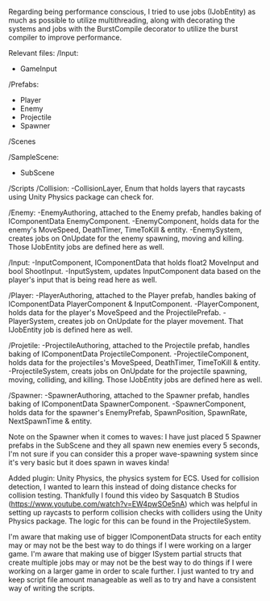 Regarding being performance conscious, I tried to use jobs (IJobEntity) as much as possible to utilize multithreading, along with decorating the systems and jobs with the BurstCompile decorator to utilize the burst compiler to improve performance.

Relevant files:
/Input:
- GameInput

/Prefabs:
- Player	
- Enemy
- Projectile
- Spawner

/Scenes

/SampleScene:
- SubScene

/Scripts
	/Collision:
		-CollisionLayer, Enum that holds layers that raycasts using Unity Physics package can check for.
  
  /Enemy:
		-EnemyAuthoring, attached to the Enemy prefab, handles baking of IComponentData EnemyComponent.
		-EnemyComponent, holds data for the enemy's MoveSpeed, DeathTimer, TimeToKill & entity.
		-EnemySystem, creates jobs on OnUpdate for the enemy spawning, moving and killing. Those IJobEntity jobs are defined here as well.
  
  /Input:
		-InputComponent, IComponentData that holds float2 MoveInput and bool ShootInput.
		-InputSystem, updates InputComponent data based on the player's input that is being read here as well.
  
  /Player:
		-PlayerAuthoring, attached to the Player prefab, handles baking of IComponentData PlayerComponent & InputComponent.
		-PlayerComponent, holds data for the player's MoveSpeed and the ProjectilePrefab.
		-PlayerSystem, creates job on OnUpdate for the player movement. That IJobEntity job is defined here as well.
  
  /Projetile:
		-ProjectileAuthoring, attached to the Projectile prefab, handles baking of IComponentData ProjectileComponent.
		-ProjectileComponent, holds data for the projectiles's MoveSpeed, DeathTimer, TimeToKill & entity.
		-ProjectileSystem, creats jobs on OnUpdate for the projectile spawning, moving, colliding, and killing. Those IJobEntity jobs are defined here as well.
  
  /Spawner:
		-SpawnerAuthoring, attached to the Spawner prefab, handles baking of IComponentData SpawnerComponent.
		-SpawnerComponent, holds data for the spawner's EnemyPrefab, SpawnPosition, SpawnRate, NextSpawnTime & entity.

Note on the Spawner when it comes to waves: I have just placed 5 Spawner prefabs in the SubScene and they all spawn new enemies every 5 seconds, I'm not sure if you can consider this a proper wave-spawning system since it's very basic but it does spawn in waves kinda!

Added plugin: Unity Physics, the physics system for ECS. Used for collision detection, I wanted to learn this instead of doing distance checks for collision testing. Thankfully I found this video by Sasquatch B Studios (https://www.youtube.com/watch?v=EW4pwSOe5nA) which was helpful in setting up raycasts to perform collision checks with colliders using the Unity Physics package. The logic for this can be found in the ProjectileSystem.

I'm aware that making use of bigger IComponentData structs for each entity may or may not be the best way to do things if I were working on a larger game.
I'm aware that making use of bigger ISystem partial structs that create multiple jobs may or may not be the best way to do things if I were working on a larger game in order to scale further. 
I just wanted to try and keep script file amount manageable as well as to try and have a consistent way of writing the scripts.
